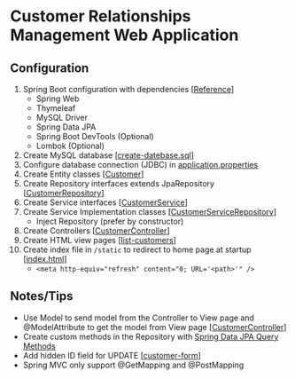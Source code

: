 # Customer Relationships Management Web Application

## Configuration
1. Spring Boot configuration with dependencies 
[[Reference]()]
   - Spring Web
   - Thymeleaf
   - MySQL Driver
   - Spring Data JPA
   - Spring Boot DevTools (Optional)
   - Lombok (Optional)
2. Create MySQL database 
[[create-datebase.sql]()]
3. Configure database connection (JDBC) in 
[application.properties]()
4. Create Entity classes 
[[Customer]()]
5. Create Repository interfaces extends JpaRepository 
[[CustomerRepository]()]
6. Create Service interfaces 
[[CustomerService]()]
7. Create Service Implementation classes 
[[CustomerServiceRepository]()]
   - Inject Repository (prefer by constructor)
8. Create Controllers 
[[CustomerController]()]
9. Create HTML view pages 
[[list-customers]()]
10. Create index file in ```/static``` to redirect to home page at startup 
[[index.html]()]
    - ```<meta http-equiv="refresh" content="0; URL='<path>'" />```

## Notes/Tips
- Use Model to send model from the Controller to View page and @ModelAttribute to get the model from View page 
[[CustomerController]()]
- Create custom methods in the Repository with 
[Spring Data JPA Query Methods](https://docs.spring.io/spring-data/jpa/docs/current/reference/html/#reference)
- Add hidden ID field for UPDATE 
[[customer-form]()]
- Spring MVC only support @GetMapping and @PostMapping
























